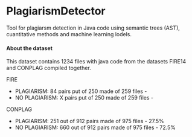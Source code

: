 # PlagiarismDetector
Tool for plagiarsm detection in Java code using semantic trees (AST), cuantitative methods and machine learning lodels.

#### About the dataset 
This dataset contains 1234 files with java code from the datasets FIRE14 and CONPLAG compiled together. 

FIRE
- PLAGIARISM: 84 pairs put of 250 made of 259 files - 
- NO PLAGIARISM: X pairs put of 250 made of 259 files - 

CONPLAG
- PLAGIARISM: 251 out of 912 pairs made of 975 files - 27.5%
- NO PLAGIARISM: 660 out of 912 pairs made of 975 files - 72.5%